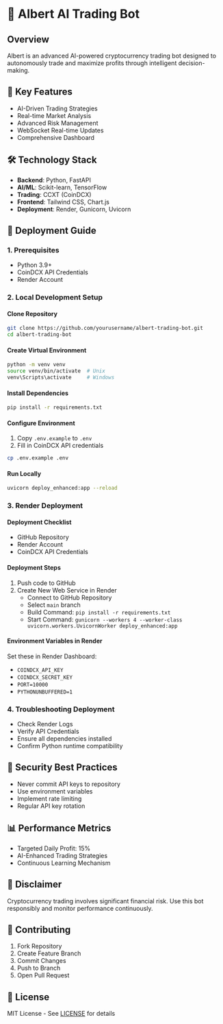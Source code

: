 # 🚀 Albert AI Trading Bot

## Overview
Albert is an advanced AI-powered cryptocurrency trading bot designed to autonomously trade and maximize profits through intelligent decision-making.

## 🌟 Key Features
- AI-Driven Trading Strategies
- Real-time Market Analysis
- Advanced Risk Management
- WebSocket Real-time Updates
- Comprehensive Dashboard

## 🛠 Technology Stack
- **Backend**: Python, FastAPI
- **AI/ML**: Scikit-learn, TensorFlow
- **Trading**: CCXT (CoinDCX)
- **Frontend**: Tailwind CSS, Chart.js
- **Deployment**: Render, Gunicorn, Uvicorn

## 🚀 Deployment Guide

### 1. Prerequisites
- Python 3.9+
- CoinDCX API Credentials
- Render Account

### 2. Local Development Setup

#### Clone Repository
```bash
git clone https://github.com/yourusername/albert-trading-bot.git
cd albert-trading-bot
```

#### Create Virtual Environment
```bash
python -m venv venv
source venv/bin/activate  # Unix
venv\Scripts\activate     # Windows
```

#### Install Dependencies
```bash
pip install -r requirements.txt
```

#### Configure Environment
1. Copy `.env.example` to `.env`
2. Fill in CoinDCX API credentials
```bash
cp .env.example .env
```

#### Run Locally
```bash
uvicorn deploy_enhanced:app --reload
```

### 3. Render Deployment

#### Deployment Checklist
- GitHub Repository
- Render Account
- CoinDCX API Credentials

#### Deployment Steps
1. Push code to GitHub
2. Create New Web Service in Render
   - Connect to GitHub Repository
   - Select `main` branch
   - Build Command: `pip install -r requirements.txt`
   - Start Command: `gunicorn --workers 4 --worker-class uvicorn.workers.UvicornWorker deploy_enhanced:app`

#### Environment Variables in Render
Set these in Render Dashboard:
- `COINDCX_API_KEY`
- `COINDCX_SECRET_KEY`
- `PORT=10000`
- `PYTHONUNBUFFERED=1`

### 4. Troubleshooting Deployment
- Check Render Logs
- Verify API Credentials
- Ensure all dependencies installed
- Confirm Python runtime compatibility

## 🔐 Security Best Practices
- Never commit API keys to repository
- Use environment variables
- Implement rate limiting
- Regular API key rotation

## 📊 Performance Metrics
- Targeted Daily Profit: 15%
- AI-Enhanced Trading Strategies
- Continuous Learning Mechanism

## 🚨 Disclaimer
Cryptocurrency trading involves significant financial risk. Use this bot responsibly and monitor performance continuously.

## 🤝 Contributing
1. Fork Repository
2. Create Feature Branch
3. Commit Changes
4. Push to Branch
5. Open Pull Request

## 📜 License
MIT License - See [LICENSE](LICENSE) for details
